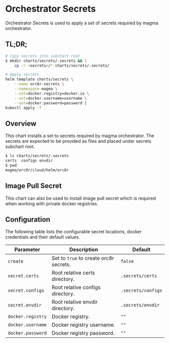 # Orchestrator Secrets

Orchestrator Secrets is used to apply a set of secrets required by magma orchestrator.

## TL;DR;

```bash
# Copy secrets into subchart root
$ mkdir charts/secrets/.secrets && \
    cp -r <secrets>/* charts/secrets/.secrets/

# Apply secrets
helm template charts/secrets \
    --name orc8r-secrets \
    --namespace magma \
    --set=docker.registry=docker.io \
    --set=docker.username=username \
    --set=docker.password=password |
kubectl apply -f -
```

## Overview

This chart installs a set to secrets required by magma orchestrator.
The secrets are expected to be provided as files and placed under
secrets subchart root.
```bash
$ ls charts/secrets/.secrets
certs  configs envdir
$ pwd
magma/orc8r/cloud/helm/orc8r
```
## Image Pull Secret

This chart can also be used to install image pull secret which is required
when working with private docker registries.

## Configuration

The following table lists the configurable secret locations, 
docker credentials and their default values.

| Parameter        | Description     | Default   |
| ---              | ---             | ---       |
| `create` | Set to ``true`` to create orc8r secrets. | `false` |
| `secret.certs` | Root relative certs directory. | `.secrets/certs` |
| `secret.configs` | Root relative configs directory. | `.secrets/configs` |
| `secret.envdir` | Root relative envdir directory. | `.secrets/envdir` |
| `docker.registry` | Docker registry. | `""` |
| `docker.username` | Docker registry username. | `""` |
| `docker.password` | Docker registry password. | `""` |